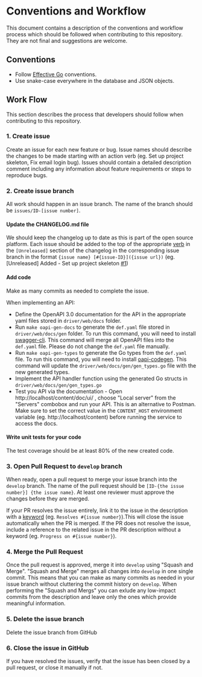 # Conventions and Workflow
This document contains a description of the conventions and workflow process which should be followed when contributing to this repository. They are not final and suggestions are welcome.

## Conventions
- Follow [Effective Go](https://go.dev/doc/effective_go) conventions.
- Use snake-case everywhere in the database and JSON objects.

## Work Flow
This section describes the process that developers should follow when contributing to this repository.

### 1. Create issue
Create an issue for each new feature or bug. Issue names should describe the changes to be made starting with an action verb (eg. Set up project skeleton, Fix email login bug). Issues should contain a detailed description comment including any information about feature requirements or steps to reproduce bugs.

### 2. Create issue branch
All work should happen in an issue branch. The name of the branch should be `issues/ID-[issue number]`.

#### Update the CHANGELOG.md file
We should keep the changelog up to date as this is part of the open source platform. Each issue should be added to the top of the appropriate [verb](https://keepachangelog.com/en/1.0.0/#how) in the `[Unreleased]` section of the changelog in the corresponding issue branch in the format `{issue name} [#{issue-ID}]({issue url})` (eg. [Unreleased] Added - Set up project skeleton [#1](https://github.com/rokwire/core-building-block/issues/1))

#### Add code
Make as many commits as needed to complete the issue.

When implementing an API:
- Define the OpenAPI 3.0 documentation for the API in the appropriate yaml files stored in `driver/web/docs` folder.
- Run `make oapi-gen-docs` to generate the `def.yaml` file stored in `driver/web/docs/gen` folder. To run this command, you will need to install [swagger-cli](https://github.com/APIDevTools/swagger-cli). This command will merge all OpenAPI files into the `def.yaml` file. Please do not change the `def.yaml` file manually.
- Run `make oapi-gen-types` to generate the Go types from the `def.yaml` file. To run this command, you will need to install [oapi-codegen](https://github.com/deepmap/oapi-codegen). This command will update the `driver/web/docs/gen/gen_types.go` file with the new generated types.
- Implement the API handler function using the generated Go structs in `driver/web/docs/gen/gen_types.go`
- Test you API via the documentation - Open http://localhost/content/doc/ui/ , choose "Local server" from the "Servers" combobox and run your API. This is an alternative to Postman. Make sure to set the correct value in the `CONTENT_HOST` environment variable (eg. http://localhost/content) before running the service to access the docs.

#### Write unit tests for your code
The test coverage should be at least 80% of the new created code.

### 3. Open Pull Request to `develop` branch
When ready, open a pull request to merge your issue branch into the `develop` branch. The name of the pull request should be `[ID-{the issue number}] {the issue name}`.
At least one reviewer must approve the changes before they are merged. 

If your PR resolves the issue entirely, link it to the issue in the description with a [keyword](https://docs.github.com/en/issues/tracking-your-work-with-issues/creating-issues/linking-a-pull-request-to-an-issue#linking-a-pull-request-to-an-issue-using-a-keyword) (eg. `Resolves #{issue number}`).This will close the issue automatically when the PR is merged. If the PR does not resolve the issue, include a reference to the related issue in the PR description without a keyword (eg. `Progress on #{issue number}`).

### 4. Merge the Pull Request
Once the pull request is approved, merge it into `develop` using "Squash and Merge". "Squash and Merge" merges all changes into `develop` in one single commit. This means that you can make as many commits as needed in your issue branch without cluttering the commit history on `develop`. When performing the "Squash and Mergs" you can exlude any low-impact commits from the description and leave only the ones which provide meaningful information.

### 5. Delete the issue branch
Delete the issue branch from GitHub

### 6. Close the issue in GitHub
If you have resolved the issues, verify that the issue has been closed by a pull request, or close it manually if not.
